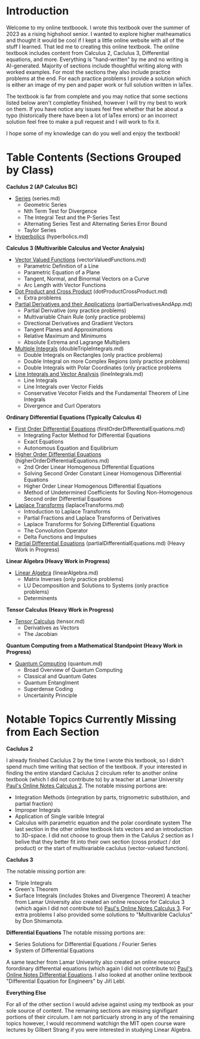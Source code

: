 # Introduction

Welcome to my online textboook. I wrote this textbook over the summer of 2023 as a rising highshool senior. I wanted to explore higher matheamatics and thought it would be cool if I kept a little online website with all of the stuff I learned. That led me to creating this online textbook. The online textbook includes content from Calculus 2, Caclulus 3, Differential equations, and more. Everything is "hand-written" by me and no writing is AI-generated. Majority of sections include thoughtful writing along with worked examples. For most the sections they also include practice problems at the end. For each practice problems I provide a solution which is either an image of my pen and paper work or full solution written in laTex. 

The textbook is far from complete and you may notice that some sections listed below aren't completley finished, however I will try my best to work on them. If you have notice any issues feel free whether that be about a typo (historically there have been a lot of laTex errors) or an incorrect solution feel free to make a pull request and I will work to fix it. 

I hope some of my knowledge can do you well and enjoy the textbook!

# Table Contents (Sections Grouped by Class)

**Caclulus 2 (AP Calculus BC)**
- [Series](https://github.com/sackn/diffeq/blob/main/series.md) (series.md)
  - Geometric Series
  - Nth Term Test for Divergence
  - The Integral Test and the P-Series Test
  - Alternating Series Test and Alternating Series Error Bound
  - Taylor Series
- [Hyperbolics](https://github.com/sackn/diffeq/blob/main/hyperbolics.md) (hyperbolics.md)

**Calculus 3 (Multivarible Calculus and Vector Analysis)**
- [Vector Valued Functions](https://github.com/sackn/diffeq/blob/main/vectorValuedFunctions.md) (vectorValuedFunctions.md)
  - Parametric Definition of a Line
  - Parametric Equation of a Plane
  - Tangent, Normal, and Binormal Vectors on a Curve
  - Arc Length with Vector Functions
- [Dot Product and Cross Product](https://github.com/sackn/diffeq/blob/main/dotProductCrossProduct.md) (dotProductCrossProduct.md)
  - Extra problems
- [Partial Derivatives and their Applications](https://github.com/sackn/diffeq/blob/main/partialDerivativesAndApp.md) (partialDerivativesAndApp.md)
  - Partial Derivative (ony practice problems)
  - Multivariable Chain Rule (only practice problems)
  - Directional Derivatives and Gradient Vectors
  - Tangent Planes and Approximations
  - Relative Maximum and Minimums
  - Absolute Extrema and Lagrange Multipliers
- [Multiple Integrals](https://github.com/sackn/diffeq/blob/main/doubleTripleIntegrals.md) (doubleTripleIntegrals.md)
  - Double Integrals on Rectangles (only practice problems)
  - Double Integral on more Complex Regions (only practice problems)
  - Double Integrals with Polar Coordinates (only practice problems
- [Line Integrals and Vector Analysis](https://github.com/sackn/diffeq/blob/main/lineIntegrals.md) (lineIntegrals.md)
  - Line Integrals
  - Line Integrals over Vector Fields
  - Conservative Vecotor Fields and the Fundamental Theorem of Line Integrals
  - Divergence and Curl Operators
 
**Ordinary Differential Equations (Typically Calculus 4)**
- [First Order Differential Equations](https://github.com/sackn/diffeq/blob/main/firstOrderDifferentialEquations.md) (firstOrderDifferentialEquations.md)
  - Integrating Factor Method for Differential Equations
  - Exact Equations
  - Autonomous Equation and Equilibrium
- [Higher Order Differential Equations](https://github.com/sackn/diffeq/blob/main/higherOrderDifferentialEquations.md) (higherOrderDifferentialEquations.md)
  - 2nd Order Linear Homogenous Differential Equations
  - Solving Second Order Constant Linear Homogenous Differential Equations
  - Higher Order Linear Homogenous Differential Equations
  - Method of Undetermined Coefficients for Sovling Non-Homogenous Second order Differential Equations
- [Laplace Transforms](https://github.com/sackn/diffeq/blob/main/laplaceTransforms.md) (laplaceTransforms.md)
  - Introduction to Laplace Transforms
  - Partial Fractions and Laplace Transforms of Derivatives
  - Laplace Transforms for Solving Differential Equations
  - The Convolution Operator
  - Delta Functions and Impulses
- [Partial Differential Equations](https://github.com/sackn/diffeq/blob/main/partialDifferentialEquations.md) (partialDifferentialEquations.md) (Heavy Work in Progress)

**Linear Algebra (Heavy Work in Progress)**
- [Linear Algebra](https://github.com/sackn/diffeq/blob/main/linearAlgebra.md) (linearAlgebra.md)
  - Matrix Inverses (only practice problems)
  - LU Decomposition and Solutions to Systems (only practice problems)
  - Determinents

**Tensor Calculus (Heavy Work in Progress)**
- [Tensor Calculus](https://github.com/sackn/diffeq/blob/main/tensor.md) (tensor.md)
  - Derivatives as Vectors
  - The Jacobian

**Quantum Computing from a Mathematical Standpoint (Heavy Work in Progress)**
- [Quantum Computing](https://github.com/sackn/diffeq/blob/main/quantum.md) (quantum.md)
  - Broad Overview of Quantum Computing
  - Classical and Quantum Gates
  - Quantum Entanglment
  - Superdense Coding
  - Uncertainity Principle

# Notable Topics Currently Missing from Each Section

**Caclulus 2**

I already finished Caclulus 2 by the time I wrote this textbook, so I didn't spend much time writing that section of the textbook. If your interested in finding the entire standard Caclulus 2 circulum refer to another online textbook (which I did not contribute to) by a teacher at Lamar University [Paul's Online Notes Calculus 2](https://tutorial.math.lamar.edu/classes/calcII/calcII.aspx). The notable missing portions are:
  - Integration Methods (integration by parts, trignometric substituion, and partial fraction)
  - Improper Integrals
  - Application of Single varible Integral
  - Calculus with parametric equation and the polar coordinate system
The last section in the other online textbook lists vectors and an introduction to 3D-space. I did not choose to group them in the Calulus 2 section as I belive that they better fit into their own section (cross product / dot product) or the start of multivariable caclulus (vector-valued function).

**Caclulus 3**

The notable missing portion are:
- Triple Integrals 
- Green's Theorem
- Surface Integrals (includes Stokes and Divergence Theorem)
A teacher from Lamar University also created an online resource for Calculus 3 (which again I did not contribute to) [Paul's Online Notes Calculus 3](https://tutorial.math.lamar.edu/Classes/CalcIII/CalcIII.aspx). For extra problems I also provided some solutions to "Multivarible Caclulus" by Don Shimamota.

**Differential Equations**
The notable missing portions are:
- Series Solutions for Differential Equations / Fourier Series
- System of Differential Equations

A same teacher from Lamar Univesrity also created an online resource forordinary differential equations (which again I did not contribute to) [Paul's Online Notes Differential Equations](https://tutorial.math.lamar.edu/Classes/DE/DE.aspx). I also looked at another online textbook "Differential Equation for Engineers" by Jiří Lebl. 

**Everything Else**

For all of the other section I would advise against using my textbook as your sole source of content. The remaning sections are missing signifigant portions of their circulum. I am not particuarly strong in any of the remaining topics however, I would recommend watchign the MIT open course ware lectures by Gilbert Strang if you were interested in studying Linear Algebra. 
